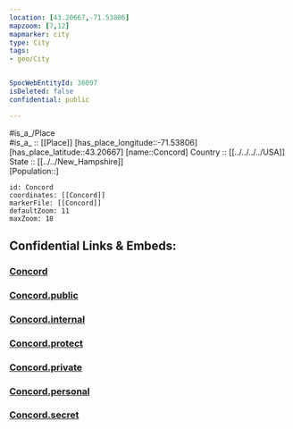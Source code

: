 ```yaml
---
location: [43.20667,-71.53806] 
mapzoom: [7,12] 
mapmarker: city 
type: City
tags:
- geo/City


SpocWebEntityId: 36097
isDeleted: false
confidential: public

---
```

#is_a_/Place  
#is_a_ :: [[Place]] 
[has_place_longitude::-71.53806] 
[has_place_latitude::43.20667] 
[name::Concord] 
Country :: [[../../../../USA]]  
State :: [[../../New_Hampshire]]  
[Population::] 



```leaflet
id: Concord
coordinates: [[Concord]] 
markerFile: [[Concord]] 
defaultZoom: 11 
maxZoom: 18
```


## Confidential Links & Embeds: 

### [Concord](/_Standards/Earth/Continent/America~North/USA/USA~Eastern/New_Hampshire/counties~New_Hampshire/Merrimack,County/cities~Merrimack/Concord.md) 

### [Concord.public](/_public/Earth/Continent/America~North/USA/USA~Eastern/New_Hampshire/counties~New_Hampshire/Merrimack,County/cities~Merrimack/Concord.public.md) 

### [Concord.internal](/_internal/Earth/Continent/America~North/USA/USA~Eastern/New_Hampshire/counties~New_Hampshire/Merrimack,County/cities~Merrimack/Concord.internal.md) 

### [Concord.protect](/_protect/Earth/Continent/America~North/USA/USA~Eastern/New_Hampshire/counties~New_Hampshire/Merrimack,County/cities~Merrimack/Concord.protect.md) 

### [Concord.private](/_private/Earth/Continent/America~North/USA/USA~Eastern/New_Hampshire/counties~New_Hampshire/Merrimack,County/cities~Merrimack/Concord.private.md) 

### [Concord.personal](/_personal/Earth/Continent/America~North/USA/USA~Eastern/New_Hampshire/counties~New_Hampshire/Merrimack,County/cities~Merrimack/Concord.personal.md) 

### [Concord.secret](/_secret/Earth/Continent/America~North/USA/USA~Eastern/New_Hampshire/counties~New_Hampshire/Merrimack,County/cities~Merrimack/Concord.secret.md)

